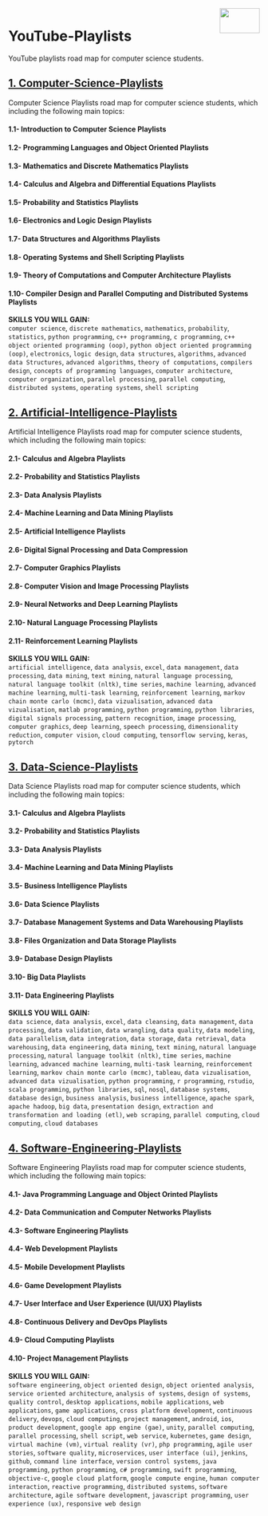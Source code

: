 <img align="right" width="80" height="50" src="https://github.com/cs-MohamedAyman/YouTube-Playlists/blob/master/organizations-logos/youtube.jpg">

# YouTube-Playlists
YouTube playlists road map for computer science students.

## [1. Computer-Science-Playlists](https://github.com/cs-MohamedAyman/YouTube-Playlists/tree/master/1.Computer-Science-Playlists)
Computer Science Playlists road map for computer science students, which including the following main topics:

#### 1.1- Introduction to Computer Science Playlists
#### 1.2- Programming Languages and Object Oriented Playlists
#### 1.3- Mathematics and Discrete Mathematics Playlists
#### 1.4- Calculus and Algebra and Differential Equations Playlists
#### 1.5- Probability and Statistics Playlists
#### 1.6- Electronics and Logic Design Playlists
#### 1.7- Data Structures and Algorithms Playlists
#### 1.8- Operating Systems and Shell Scripting Playlists
#### 1.9- Theory of Computations and Computer Architecture Playlists
#### 1.10- Compiler Design and Parallel Computing and Distributed Systems Playlists

**SKILLS YOU WILL GAIN:**<br>
`computer science`, `discrete mathematics`, `mathematics`, `probability`, `statistics`, `python programming`, `c++ programming`, `c programming`, `c++ object oriented programming (oop)`, `python object oriented programming (oop)`, `electronics`, `logic design`, `data structures`, `algorithms`, `advanced data Structures`, `advanced algorithms`, `theory of computations`, `compilers design`, `concepts of programming languages`, `computer architecture`, `computer organization`, `parallel processing`, `parallel computing`, `distributed systems`, `operating systems`, `shell scripting`

## [2. Artificial-Intelligence-Playlists](https://github.com/cs-MohamedAyman/YouTube-Playlists/tree/master/2.Artificial-Intelligence-Playlists)
Artificial Intelligence Playlists road map for computer science students, which including the following main topics:

#### 2.1- Calculus and Algebra Playlists
#### 2.2- Probability and Statistics Playlists
#### 2.3- Data Analysis Playlists
#### 2.4- Machine Learning and Data Mining Playlists
#### 2.5- Artificial Intelligence Playlists
#### 2.6- Digital Signal Processing and Data Compression
#### 2.7- Computer Graphics Playlists
#### 2.8- Computer Vision and Image Processing Playlists
#### 2.9- Neural Networks and Deep Learning Playlists
#### 2.10- Natural Language Processing Playlists
#### 2.11- Reinforcement Learning Playlists

**SKILLS YOU WILL GAIN:**<br>
`artificial intelligence`, `data analysis`, `excel`, `data management`, `data processing`, `data mining`, `text mining`, `natural language processing`, `natural language toolkit (nltk)`, `time series`, `machine learning`, `advanced machine learning`, `multi-task learning`, `reinforcement learning`, `markov chain monte carlo (mcmc)`, `data vizualisation`, `advanced data vizualisation`, `matlab programming`, `python programming`, `python libraries`, `digital signals processing`, `pattern recognition`, `image processing`, `computer graphics`, `deep learning`, `speech processing`, `dimensionality reduction`, `computer vision`, `cloud computing`, `tensorflow serving`, `keras`, `pytorch`

## [3. Data-Science-Playlists](https://github.com/cs-MohamedAyman/YouTube-Playlists/tree/master/3.Data-Science-Playlists)
Data Science Playlists road map for computer science students, which including the following main topics:

#### 3.1- Calculus and Algebra Playlists
#### 3.2- Probability and Statistics Playlists
#### 3.3- Data Analysis Playlists
#### 3.4- Machine Learning and Data Mining Playlists
#### 3.5- Business Intelligence Playlists
#### 3.6- Data Science Playlists
#### 3.7- Database Management Systems and Data Warehousing Playlists
#### 3.8- Files Organization and Data Storage Playlists
#### 3.9- Database Design Playlists
#### 3.10- Big Data Playlists
#### 3.11- Data Engineering Playlists

**SKILLS YOU WILL GAIN:**<br>
`data science`, `data analysis`, `excel`, `data cleansing`, `data management`, `data processing`, `data validation`, `data wrangling`, `data quality`, `data modeling`, `data parallelism`, `data integration`, `data storage`, `data retrieval`, `data warehousing`, `data engineering`, `data mining`, `text mining`, `natural language processing`, `natural language toolkit (nltk)`, `time series`, `machine learning`, `advanced machine learning`, `multi-task learning`, `reinforcement learning`, `markov chain monte carlo (mcmc)`, `tableau`, `data vizualisation`, `advanced data vizualisation`, `python programming`, `r programming`, `rstudio`, `scala programming`, `python libraries`, `sql`, `nosql`, `database systems`, `database design`, `business analysis`, `business intelligence`, `apache spark`, `apache hadoop`, `big data`, `presentation design`, `extraction and transformation and loading (etl)`, `web scraping`, `parallel computing`, `cloud computing`, `cloud databases`

## [4. Software-Engineering-Playlists](https://github.com/cs-MohamedAyman/YouTube-Playlists/tree/master/4.Software-Engineering-Playlists)
Software Engineering Playlists road map for computer science students, which including the following main topics:

#### 4.1- Java Programming Language and Object Orinted Playlists
#### 4.2- Data Communication and Computer Networks Playlists
#### 4.3- Software Engineering Playlists
#### 4.4- Web Development Playlists
#### 4.5- Mobile Development Playlists
#### 4.6- Game Development Playlists
#### 4.7- User Interface and User Experience (UI/UX) Playlists
#### 4.8- Continuous Delivery and DevOps Playlists
#### 4.9- Cloud Computing Playlists
#### 4.10- Project Management Playlists

**SKILLS YOU WILL GAIN:**<br>
`software engineering`, `object oriented design`, `object oriented analysis`, `service oriented architecture`, `analysis of systems`, `design of systems`, `quality control`, `desktop applications`, `mobile applications`, `web applications`, `game applications`, `cross platform development`, `continuous delivery`, `devops`, `cloud computing`, `project management`, `android`, `ios`, `product development`, `google app engine (gae)`, `unity`, `parallel computing`, `parallel processing`, `shell script`, `web service`, `kubernetes`, `game design`, `virtual machine (vm)`, `virtual reality (vr)`, `php programming`, `agile user stories`, `software quality`, `microservices`, `user interface (ui)`, `jenkins`, `github`, `command line interface`, `version control systems`, `java programming`, `python programming`, `c# programming`, `swift programming`, `objective-c`, `google cloud platform`, `google compute engine`, `human computer interaction`, `reactive programming`, `distributed systems`, `software architecture`, `agile software development`, `javascript programming`, `user experience (ux)`, `responsive web design`
